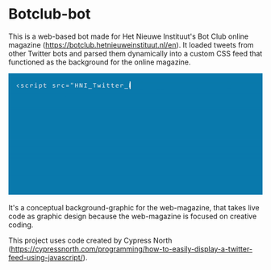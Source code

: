 # Botclub-bot
This is a web-based bot made for Het Nieuwe Instituut's Bot Club online magazine (https://botclub.hetnieuweinstituut.nl/en). It loaded tweets from other Twitter bots and parsed them dynamically into a custom CSS feed that functioned as the background for the online magazine. 

<img src="demo.gif" width="1500" alt="Video">

It's a conceptual background-graphic for the web-magazine, that takes live code as graphic design because the web-magazine is focused on creative coding. 

This project uses code created by Cypress North (https://cypressnorth.com/programming/how-to-easily-display-a-twitter-feed-using-javascript/).

